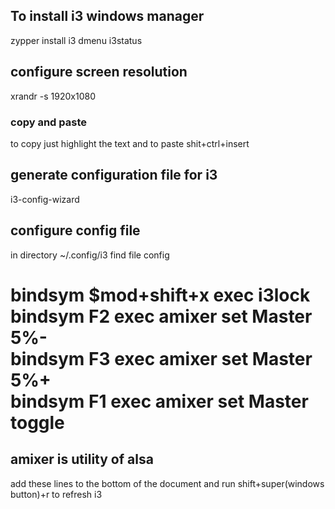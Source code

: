 ## To install i3 windows manager
zypper install i3 dmenu i3status
## configure screen resolution
xrandr -s 1920x1080
### copy and paste
to copy just highlight the text  and to paste shit+ctrl+insert   
## generate  configuration file for i3
i3-config-wizard
## configure config file
in directory ~/.config/i3 find file config

bindsym $mod+shift+x exec i3lock  
bindsym F2 exec amixer set Master 5%-  
bindsym F3 exec amixer set Master 5%+  
bindsym F1 exec amixer set Master toggle  
========================
amixer is utility of alsa 
----------------------------
add these lines to the bottom of the document 
and run  shift+super(windows button)+r  to refresh i3

 
